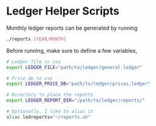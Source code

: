 # Ledger Helper Scripts

Monthly ledger reports can be generated by running

```bash
./reports [YEAR/MONTH]
```

Before running, make sure to define a few variables,

```bash
# Ledger file to use
export LEDGER_FILE="path/to/ledger/general.ledger"

# Price db to use
export LEDGER_PRICE_DB="path/to/ledger/prices.ledger"

# Directory to place the reports
export LEDGER_REPORT_DIR="/path/to/ledger/reports/"

# Optionally, I like to alias it
alias ledreports="~/reports.sh"
```
